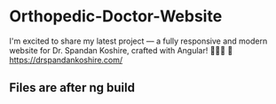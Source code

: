 # Orthopedic-Doctor-Website
I'm excited to share my latest project — a fully responsive and modern website for Dr. Spandan Koshire, crafted with Angular! 🧑‍⚕️✨ 🔗 https://drspandankoshire.com/

## Files are after ng build 
